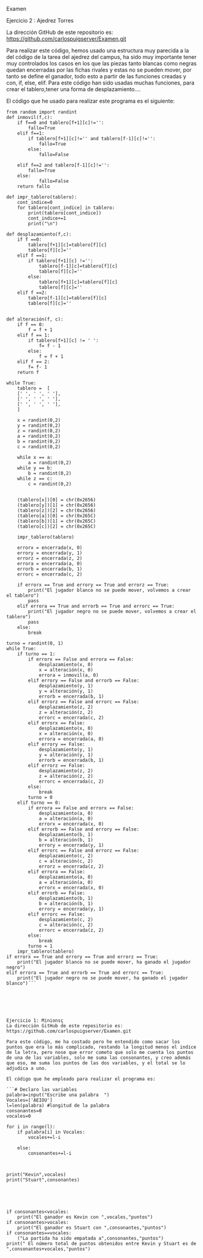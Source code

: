 Examen

Ejercicio 2 : Ajedrez Torres

La dirección GitHub de este repositorio es: https://github.com/carlospuigserver/Examen.git

Para realizar este código, hemos usado una estructura muy parecida a la del código de la tarea del ajedrez del campus, ha sido muy importante tener muy controlados los casos en los que las piezas tanto blancas como negras quedan encerradas por las fichas rivales y estas no se pueden mover, por tanto se define el ganador, todo esto a partir de las funciones creadas y con, if, else, elif.
Para este código han sido usadas muchas funciones, para crear el tablero,tener una forma de desplazamiento....


El código que he usado para realizar este programa es el siguiente:
```
from random import randint
def inmovil(f,c):
    if f==0 and tablero[f+1][c]!='':
        fallo=True
    elif f==1:
        if tablero[f+1][c]!='' and tablero[f-1][c]!='':
            fallo=True
        else:
            fallo=False
       
    elif f==2 and tablero[f-1][c]!='':
        fallo=True
    else:
            fallo=False
    return fallo   

def impr_tablero(tablero):
    cont_indice=0
    for tablero[cont_indice] in tablero:
        print(tablero[cont_indice])
        cont_indice+=1
        print("\n")

def desplazamiento(f,c):
    if f ==0:
        tablero[f+1][c]=tablero[f][c]
        tablero[f][c]=''
    elif f ==1:
        if tablero[f+1][c] !='':
            tablero[f-1][c]=tablero[f][c]
            tablero[f][c]=''
        else:
            tablero[f+1][c]=tablero[f][c]
            tablero[f][c]=''
    elif f ==2:
        tablero[f-1][c]=tablero[f][c]
        tablero[f][c]=''

           
def alteración(f, c):
    if f == 0:
        f = f + 1
    elif f == 1:
        if tablero[f+1][c] != ' ':
            f= f - 1
        else:
            f = f + 1
    elif f == 2:
        f= f- 1
    return f
    
while True:
    tablero =  [
    [' ', ' ', ' '], 
    [' ', ' ', ' '],
    [' ', ' ', ' '], 
    ]

    x = randint(0,2)
    y = randint(0,2)
    z = randint(0,2)
    a = randint(0,2)
    b = randint(0,2)
    c = randint(0,2)

    while x == a:
        a = randint(0,2)
    while y == b:
        b = randint(0,2)
    while z == c:
        c = randint(0,2)

    
    (tablero[x])[0] = chr(0x2656)
    (tablero[y])[1] = chr(0x2656)
    (tablero[z])[2] = chr(0x2656)
    (tablero[a])[0] = chr(0x265C)
    (tablero[b])[1] = chr(0x265C)
    (tablero[c])[2] = chr(0x265C)

    impr_tablero(tablero)

    errorx = encerrada(x, 0)
    errory = encerrada(y, 1)
    errorz = encerrada(z, 2)
    errora = encerrada(a, 0)
    errorb = encerrada(b, 1)
    errorc = encerrada(c, 2)

    if errorx == True and errory == True and errorz == True:
        print("El jugador blanco no se puede mover, volvemos a crear el tablero")
        pass
    elif errora == True and errorb == True and errorc == True:
        print("El jugador negro no se puede mover, volvemos a crear el tablero")
        pass
    else:
        break

turno = randint(0, 1)
while True:
    if turno == 1:
        if errorx == False and errora == False:
            desplazamiento(x, 0)
            x = alteración(x, 0)
            errora = inmovil(a, 0)
        elif errory == False and errorb == False:
            desplazamiento(y, 1)
            y = alteración(y, 1)
            errorb = encerrada(b, 1)
        elif errorz == False and errorc == False:
            desplazamiento(z, 2)
            z = alteración(z, 2)
            errorc = encerrada(c, 2)
        elif errorx == False:
            desplazamiento(x, 0)
            x = alteración(x, 0)
            errora = encerrada(a, 0)
        elif errory == False:
            desplazamiento(y, 1)
            y = alteración(y, 1)
            errorb = encerrada(b, 1)
        elif errorz == False:
            desplazamiento(z, 2)
            z = alteración(z, 2)
            errorc = encerrada(c, 2)
        else:
            break
        turno = 0
    elif turno == 0:
        if errora == False and errorx == False:
            desplazamiento(a, 0)
            a = alteración(a, 0)
            errorx = encerrada(x, 0)
        elif errorb == False and errory == False:
            desplazamiento(b, 1)
            b = alteración(b, 1)
            errory = encerrada(y, 1)
        elif errorc == False and errorz == False:
            desplazamiento(c, 2)
            c = alteración(c, 2)
            errorz = encerrada(z, 2)
        elif errora == False:
            desplazamiento(a, 0)
            a = alteración(a, 0)
            errorx = encerrada(x, 0)
        elif errorb == False:
            desplazamiento(b, 1)
            b = alteración(b, 1)
            errory = encerrada(y, 1)
        elif errorc == False:
            desplazamiento(c, 2)
            c = alteración(c, 2)
            errorc = encerrada(z, 2)
        else:
            break
        turno = 1
    impr_tablero(tablero)
if errorx == True and errory == True and errorz == True:
    print("El jugador blanco no se puede mover, ha ganado el jugador negro")
elif errora == True and errorb == True and errorc == True:
    print("El jugador negro no se puede mover, ha ganado el jugador blanco")´´´






Ejercicio 1: Minionsç
La dirección GitHub de este repositorio es: https://github.com/carlospuigserver/Examen.git

Para este código, me ha costado pero he entendido como sacar los puntos que era lo más complicado, restando la longitud menos el indice de la letra, pero nose que error cometo que solo me cuenta los puntos de una de las variables, solo me suma las consonantes, y creo además que eso, me suma los puntos de las dos variables, y el total se lo adjudica a uno.

El código que he empleado para realizar el programa es:

```# Declaro las variables
palabra=input("Escribe una palabra  ")
Vocales=['AEIOU']
l=len(palabra) #longitud de la palabra
consonantes=0
vocales=0

for i in range(l):
    if palabra[i] in Vocales:
        vocales+=l-i
        
    else:
        consonantes+=l-i
        


print("Kevin",vocales)
print("Stuart",consonantes)





if consonantes<vocales:
    print("El ganador es Kevin con ",vocales,"puntos")
if consonantes>vocales:
    print("El ganador es Stuart con ",consonantes,"puntos")
if consonantes==vocales:
    ("La partida ha sido empatada a",consonantes,"puntos")
print(" El número total de puntos obtenidos entre Kevin y Stuart es de ",consonantes+vocales,"puntos")

